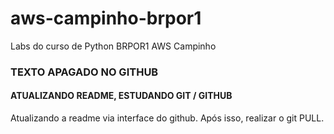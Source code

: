 # aws-campinho-brpor1
Labs do curso de Python BRPOR1 AWS Campinho

### TEXTO APAGADO NO GITHUB

#### ATUALIZANDO README, ESTUDANDO GIT / GITHUB

Atualizando a readme via interface do github. Após isso, realizar o git PULL.
